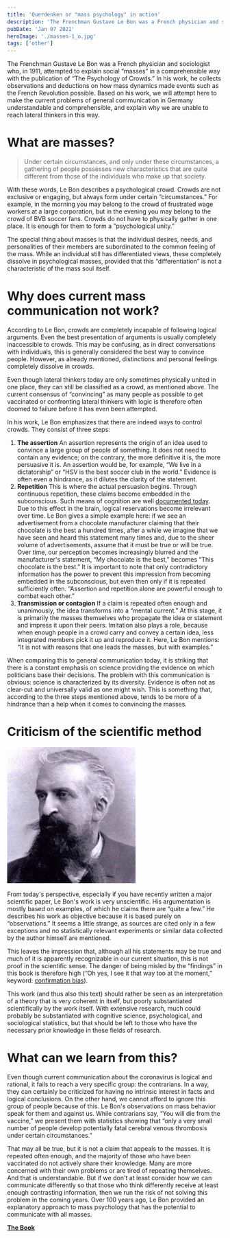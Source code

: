 ```yaml
---
title: 'Querdenken or "mass psychology" in action'
description: 'The Frenchman Gustave Le Bon was a French physician and sociologist who, in 1911, attempted to explain social “masses” in a comprehensible way with the publication of “The Psychology of Crowds.”'
pubDate: 'Jan 07 2021'
heroImage: './massen-1_o.jpg'
tags: ['other']
---
```


The Frenchman Gustave Le Bon was a French physician and sociologist who, in 1911, attempted to explain social “masses” in a comprehensible way with the publication of “The Psychology of Crowds.” In his work, he collects observations and deductions on how mass dynamics made events such as the French Revolution possible. Based on his work, we will attempt here to make the current problems of general communication in Germany understandable and comprehensible, and explain why we are unable to reach lateral thinkers in this way. 

# What are masses?

> Under certain circumstances, and only under these circumstances, a gathering of people possesses new characteristics that are quite different from those of the individuals who make up that society.

With these words, Le Bon describes a psychological crowd. Crowds are not exclusive or engaging, but always form under certain “circumstances.” For example, in the morning you may belong to the crowd of frustrated wage workers at a large corporation, but in the evening you may belong to the crowd of BVB soccer fans. Crowds do not have to physically gather in one place. It is enough for them to form a “psychological unity.”

The special thing about masses is that the individual desires, needs, and personalities of their members are subordinated to the common feeling of the mass. While an individual still has differentiated views, these completely dissolve in psychological masses, provided that this “differentiation” is not a characteristic of the mass soul itself. 

# Why does current mass communication not work?

According to Le Bon, crowds are completely incapable of following logical arguments. Even the best presentation of arguments is usually completely inaccessible to crowds. This may be confusing, as in direct conversations with individuals, this is generally considered the best way to convince people. However, as already mentioned, distinctions and personal feelings completely dissolve in crowds.  

Even though lateral thinkers today are only sometimes physically united in one place, they can still be classified as a crowd, as mentioned above. The current consensus of “convincing” as many people as possible to get vaccinated or confronting lateral thinkers with logic is therefore often doomed to failure before it has even been attempted. 

In his work, Le Bon emphasizes that there are indeed ways to control crowds. They consist of three steps:

1. **The assertion**
An assertion represents the origin of an idea used to convince a large group of people of something. It does not need to contain any evidence; on the contrary, the more definitive it is, the more persuasive it is. An assertion would be, for example, “We live in a dictatorship” or “HSV is the best soccer club in the world.” Evidence is often even a hindrance, as it dilutes the clarity of the statement.
2. **Repetition**
This is where the actual persuasion begins. Through continuous repetition, these claims become embedded in the subconscious. Such means of cognition are well [documented today](https://www.die-bonn.de/doks/lemke0301.pdf). Due to this effect in the brain, logical reservations become irrelevant over time. Le Bon gives a simple example here: if we see an advertisement from a chocolate manufacturer claiming that their chocolate is the best a hundred times, after a while we imagine that we have seen and heard this statement many times and, due to the sheer volume of advertisements, assume that it must be true or will be true. Over time, our perception becomes increasingly blurred and the manufacturer's statement, “My chocolate is the best,” becomes “This chocolate is the best.” It is important to note that only contradictory information has the power to prevent this impression from becoming embedded in the subconscious, but even then only if it is repeated sufficiently often. “Assertion and repetition alone are powerful enough to combat each other.”
3. **Transmission or contagion**
If a claim is repeated often enough and unanimously, the idea transforms into a “mental current.” At this stage, it is primarily the masses themselves who propagate the idea or statement and impress it upon their peers. Imitation also plays a role, because when enough people in a crowd carry and convey a certain idea, less integrated members pick it up and reproduce it. Here, Le Bon mentions: “It is not with reasons that one leads the masses, but with examples.”

When comparing this to general communication today, it is striking that there is a constant emphasis on science providing the evidence on which politicians base their decisions. The problem with this communication is obvious: science is characterized by its diversity. Evidence is often not as clear-cut and universally valid as one might wish. This is something that, according to the three steps mentioned above, tends to be more of a hindrance than a help when it comes to convincing the masses. 

# Criticism of the scientific method

![Gustav Le Bon](./Gustave_Le_Bon_o.jpeg)

From today's perspective, especially if you have recently written a major scientific paper, Le Bon's work is very unscientific. His argumentation is mostly based on examples, of which he claims there are “quite a few.” He describes his work as objective because it is based purely on “observations.” It seems a little strange, as sources are cited only in a few exceptions and no statistically relevant experiments or similar data collected by the author himself are mentioned. 

This leaves the impression that, although all his statements may be true and much of it is apparently recognizable in our current situation, this is not proof in the scientific sense. The danger of being misled by the “findings” in this book is therefore high (“Oh yes, I see it that way too at the moment,” keyword: [confirmation bias](https://www.br.de/nachrichten/netzwelt/confirmation-bias-warum-uns-fakten-so-schwer-ueberzeugen,SNUD9gu)).


This work (and thus also this text) should rather be seen as an interpretation of a theory that is very coherent in itself, but poorly substantiated scientifically by the work itself. With extensive research, much could probably be substantiated with cognitive science, psychological, and sociological statistics, but that should be left to those who have the necessary prior knowledge in these fields of research.

# What can we learn from this?

Even though current communication about the coronavirus is logical and rational, it fails to reach a very specific group: the contrarians. In a way, they can certainly be criticized for having no intrinsic interest in facts and logical conclusions. On the other hand, we cannot afford to ignore this group of people because of this. Le Bon's observations on mass behavior speak for them and against us. While contrarians say, “You will die from the vaccine,” we present them with statistics showing that “only a very small number of people develop potentially fatal cerebral venous thrombosis under certain circumstances.”

That may all be true, but it is not a claim that appeals to the masses. It is repeated often enough, and the majority of those who have been vaccinated do not actively share their knowledge. Many are more concerned with their own problems or are tired of repeating themselves. And that is understandable. But if we don't at least consider how we can communicate differently so that those who think differently receive at least enough contrasting information, then we run the risk of not solving this problem in the coming years. Over 100 years ago, Le Bon provided an explanatory approach to mass psychology that has the potential to communicate with all masses.

[**The Book**](https://www.nikol-verlag.de/psychologie-der-massen-leinen-mit-goldpragung)
